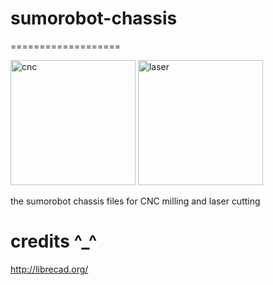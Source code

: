 # sumorobot-chassis
===================

<img src="https://lh6.googleusercontent.com/-cSyqNTVhPjQ/Ue7lrmiWQeI/AAAAAAAADa4/4Y6Hs1dmMp8/w924-h917-no/sumo.png" alt="cnc" height="200px">
<img src="https://lh5.googleusercontent.com/qSINZT1DB5zsTDQuyq1eOOH3DA7YBxg8nEDUQTCBF24=w1454-h917-no" alt="laser" height="200px">

the sumorobot chassis files for CNC milling and laser cutting

credits ^_^
===========
http://librecad.org/
